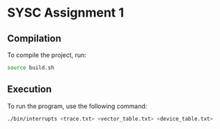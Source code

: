 # SYSC Assignment 1

## Compilation

To compile the project, run:

```bash
source build.sh
```
## Execution

To run the program, use the following command:

```bash
./bin/interrupts <trace.txt> <vector_table.txt> <device_table.txt>
```
